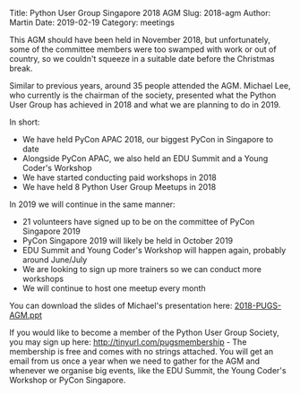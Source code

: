Title: Python User Group Singapore 2018 AGM
Slug: 2018-agm
Author: Martin
Date: 2019-02-19
Category: meetings

This AGM should have been held in November 2018, but unfortunately, some of
the committee members were too swamped with work or out of country, so we
couldn't squeeze in a suitable date before the Christmas break.

Similar to previous years, around 35 people attended the AGM. Michael Lee, who
currently is the chairman of the society, presented what the Python User Group 
has achieved in 2018 and what we are planning to do in 2019.

In short:

* We have held PyCon APAC 2018, our biggest PyCon in Singapore to date
* Alongside PyCon APAC, we also held an EDU Summit and a Young Coder's Workshop
* We have started conducting paid workshops in 2018
* We have held 8 Python User Group Meetups in 2018

In 2019 we will continue in the same manner:

* 21 volunteers have signed up to be on the committee of PyCon Singapore 2019
* PyCon Singapore 2019 will likely be held in October 2019
* EDU Summit and Young Coder's Workshop will happen again, probably around June/July
* We are looking to sign up more trainers so we can conduct more workshops
* We will continue to host one meetup every month

You can download the slides of Michael's presentation here: <a href="https://www.dropbox.com/s/4p56shb0nifyc2z/2018-PUGS-AGM.pptx?dl=0">2018-PUGS-AGM.ppt</a>

If you would like to become a member of the Python User Group Society, you
may sign up here: http://tinyurl.com/pugsmembership - The membership is free
and comes with no strings attached. You will get an email from us once a year
when we need to gather for the AGM and whenever we organise big events, like
the EDU Summit, the Young Coder's Workshop or PyCon Singapore.